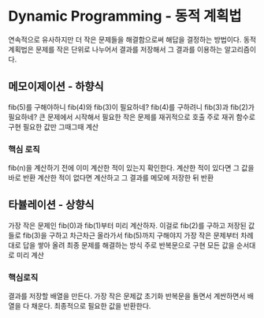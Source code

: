 # Dynamic Programming - 동적 계획법
연속적으로 유사하지만 더 작은 문제들을 해결함으로써 해답을 결정하는 방법이다.
동적 계획법은 문제를 작은 단위로 나누어서 결과를 저장해서 그 결과를 이용하는 알고리즘이다. 

## 메모이제이션 - 하향식
fib(5)를 구해야하니 fib(4)와 fib(3)이 필요하네?
fib(4)를 구하려니 fib(3)과 fib(2)가 필요하네?
큰 문제에서 시작해서 필요한 작은 문제를 재귀적으로 호출
주로 재귀 함수로 구현
필요한 값만 그때그때 계산

### 핵심 로직
fib(n)을 계산하기 전에 이미 계산한 적이 있는지 확인한다.
계산한 적이 있다면 그 값을 바로 반환
계산한 적이 없다면 계산하고 그 결과를 메모에 저장한 뒤 반환


## 타뷸레이션 - 상향식
가장 작은 문제인 fib(0)과 fib(1)부터 미리 계산하자.
이걸로 fib(2)를 구하고 저장된 값들로 fib(3)을 구하고 차근차근 올라가서 fib(5)까지 구해야지
가장 작은 문제부터 차례대로 답을 쌓아 올려 최종 문제를 해결하는 방식
주로 반복문으로 구현
모든 값을 순서대로 미리 계산

### 핵심로직
결과를 저장할 배열을 만든다. 가장 작은 문제값 초기화
반복문을 돌면서 계싼하면서 배열을 다 채운다.
최종적으로 필요한 값을 반환한다.
